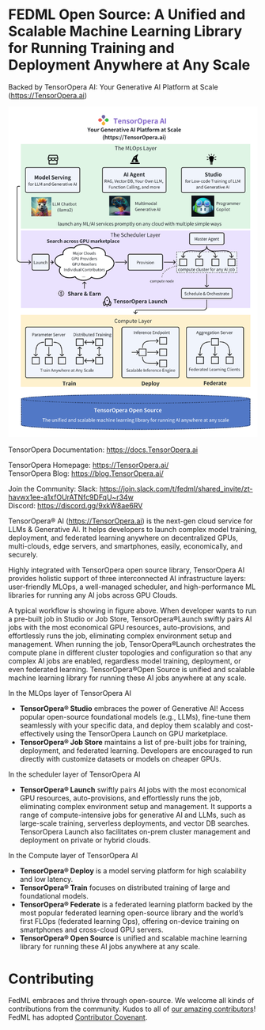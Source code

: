 
# FEDML Open Source: A Unified and Scalable Machine Learning Library for Running Training and Deployment Anywhere at Any Scale

Backed by TensorOpera AI: Your Generative AI Platform at Scale (https://TensorOpera.ai)

<div align="center">
 <img src="docs/images/TensorOpera_arch.png" width="600px">
</div>

TensorOpera Documentation: https://docs.TensorOpera.ai

TensorOpera Homepage: https://TensorOpera.ai/ \
TensorOpera Blog: https://blog.TensorOpera.ai/

Join the Community:
Slack: https://join.slack.com/t/fedml/shared_invite/zt-havwx1ee-a1xfOUrATNfc9DFqU~r34w \
Discord: https://discord.gg/9xkW8ae6RV


TensorOpera® AI (https://TensorOpera.ai) is the next-gen cloud service for LLMs & Generative AI. It helps developers to launch complex model training, deployment, and federated learning anywhere on decentralized GPUs, multi-clouds, edge servers, and smartphones, easily, economically, and securely.

Highly integrated with TensorOpera open source library, TensorOpera AI provides holistic support of three interconnected AI infrastructure layers: user-friendly MLOps, a well-managed scheduler, and high-performance ML libraries for running any AI jobs across GPU Clouds.

A typical workflow is showing in figure above. When developer wants to run a pre-built job in Studio or Job Store, TensorOpera®Launch swiftly pairs AI jobs with the most economical GPU resources, auto-provisions, and effortlessly runs the job, eliminating complex environment setup and management. When running the job, TensorOpera®Launch orchestrates the compute plane in different cluster topologies and configuration so that any complex AI jobs are enabled, regardless model training, deployment, or even federated learning. TensorOpera®Open Source is unified and scalable machine learning library for running these AI jobs anywhere at any scale. 

In the MLOps layer of TensorOpera AI
- **TensorOpera® Studio** embraces the power of Generative AI! Access popular open-source foundational models (e.g., LLMs), fine-tune them seamlessly with your specific data, and deploy them scalably and cost-effectively using the TensorOpera Launch on GPU marketplace.
- **TensorOpera® Job Store** maintains a list of pre-built jobs for training, deployment, and federated learning. Developers are encouraged to run directly with customize datasets or models on cheaper GPUs.

In the scheduler layer of TensorOpera AI
- **TensorOpera® Launch** swiftly pairs AI jobs with the most economical GPU resources, auto-provisions, and effortlessly runs the job, eliminating complex environment setup and management. It supports a range of compute-intensive jobs for generative AI and LLMs, such as large-scale training, serverless deployments, and vector DB searches. TensorOpera Launch also facilitates on-prem cluster management and deployment on private or hybrid clouds.

In the Compute layer of TensorOpera AI
- **TensorOpera® Deploy** is a model serving platform for high scalability and low latency.
- **TensorOpera® Train** focuses on distributed training of large and foundational models.
- **TensorOpera® Federate** is a federated learning platform backed by the most popular federated learning open-source library and the world’s first FLOps (federated learning Ops), offering on-device training on smartphones and cross-cloud GPU servers.
- **TensorOpera® Open Source** is unified and scalable machine learning library for running these AI jobs anywhere at any scale.

# Contributing 
FedML embraces and thrive through open-source. We welcome all kinds of contributions from the community. Kudos to all of <a href="https://github.com/fedml-ai/fedml/graphs/contributors" target="_blank">our amazing contributors</a>!  
FedML has adopted [Contributor Covenant](https://github.com/FedML-AI/FedML/blob/master/CODE_OF_CONDUCT.md).

